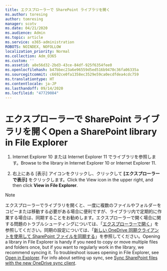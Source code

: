 ```yaml
---
title: エクスプローラーで SharePoint ライブラリを開く
ms.author: toresing
author: tomresing
manager: scotv
ms.date: 04/21/2020
ms.audience: Admin
ms.topic: article
ms.service: o365-administration
ROBOTS: NOINDEX, NOFOLLOW
localization_priority: Normal
ms.collection: Adm_O365
ms.custom: ''
ms.assetid: a8e56d32-2bd3-43ce-84df-925f6354fee0
ms.openlocfilehash: b47bbec23a6e96559d5ed516b9470c36fa06335a
ms.sourcegitcommit: c6692ce0fa1358ec3529e59ca0ecdfdea4cdc759
ms.translationtype: HT
ms.contentlocale: ja-JP
ms.lasthandoff: 09/14/2020
ms.locfileid: "47729084"
---
```

# <a name="open-a-sharepoint-library-in-file-explorer"></a><span data-ttu-id="d0260-102">エクスプローラーで SharePoint ライブラリを開く</span><span class="sxs-lookup"><span data-stu-id="d0260-102">Open a SharePoint library in File Explorer</span></span>

1. <span data-ttu-id="d0260-103">Internet Explorer 10 または Internet Explorer 11 でライブラリを参照します。</span><span class="sxs-lookup"><span data-stu-id="d0260-103">Browse to the library in Internet Explorer 10 or Internet Explorer 11.</span></span> 
    
2. <span data-ttu-id="d0260-104">右上にある [表示] アイコンをクリックし、クリックして **[エクスプローラーで表示]** をクリックします。</span><span class="sxs-lookup"><span data-stu-id="d0260-104">Click the View icon in the upper right, and then click **View in File Explorer**.</span></span>
    
> [!NOTE]
> <span data-ttu-id="d0260-p101">エクスプローラーでライブラリを開くと、一度に複数のファイルやフォルダーをコピーまたは移動する必要がある場合に便利ですが、ライブラリ内で定期的に作業する場合は、同期することをお勧めします。エクスプローラーで開く場合に関する問題のトラブルシューティングについては、「[エクスプローラーで開く](https://go.microsoft.com/fwlink/?linkid=871665)」を参照してください。同期の設定については、「[新しい OneDrive 同期クライアントを使用して SharePoint ファイルを同期する](https://go.microsoft.com/fwlink/?linkid=871666)」を参照してください。</span><span class="sxs-lookup"><span data-stu-id="d0260-p101">Opening a library in File Explorer is handy if you need to copy or move multiple files and folders once, but if you want to regularly work in the library, we recommend syncing it. To troubleshoot issues opening in File Explorer, see [Open in Explorer](https://go.microsoft.com/fwlink/?linkid=871665). For info about setting up sync, see [Sync SharePoint files with the new OneDrive sync client](https://go.microsoft.com/fwlink/?linkid=871666).</span></span> 
  

